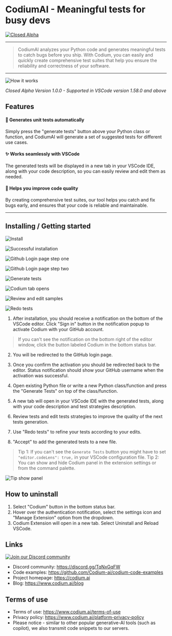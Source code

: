 # CodiumAI - Meaningful tests for busy devs

[![Closed Alpha](https://raw.githubusercontent.com/Codium-ai/codium-code-examples/main/media/docs/Closedalphabanner.png)](https://www.codium.ai/#Contact-us)

---

> CodiumAI analyzes your Python code and generates meaningful tests to catch bugs before you ship. With Codium, you can easily and quickly create comprehensive test suites that help you ensure the reliability and correctness of your software.

---

![How it works](https://raw.githubusercontent.com/Codium-ai/codium-code-examples/main/media/docs/Generatetests013_org_long.gif)

_Closed Alpha Version 1.0.0 - Supported in VSCode version 1.58.0 and above_

## Features

#### 🤖 Generates unit tests automatically

Simply press the "generate tests" button above your Python class or function, and CodiumAI will generate a set of suggested tests for different use cases.

#### ✨ Works seamlessly with VSCode

The generated tests will be displayed in a new tab in your VSCode IDE, along with your code description, so you can easily review and edit them as needed.

#### 🚀 Helps you improve code quality

By creating comprehensive test suites, our tool helps you catch and fix bugs early, and ensures that your code is reliable and maintainable.

---

## Installing / Getting started

![Install](https://raw.githubusercontent.com/Codium-ai/codium-code-examples/main/media/docs/Step1.png)
<br>

![Successful installation](https://raw.githubusercontent.com/Codium-ai/codium-code-examples/main/media/docs/Step2.png)
<br>

![Github Login page step one](https://raw.githubusercontent.com/Codium-ai/codium-code-examples/main/media/docs/Step3.png)
<br>

![Github Login page step two](https://raw.githubusercontent.com/Codium-ai/codium-code-examples/main/media/docs/Step4.png)
<br>

![Generate tests](https://raw.githubusercontent.com/Codium-ai/codium-code-examples/main/media/docs/Step5.png)
<br>

![Codium tab opens](https://raw.githubusercontent.com/Codium-ai/codium-code-examples/main/media/docs/Step6.png)
<br>

![Review and edit samples](https://raw.githubusercontent.com/Codium-ai/codium-code-examples/main/media/docs/Step7.png)
<br>

![Redo tests](https://raw.githubusercontent.com/Codium-ai/codium-code-examples/main/media/docs/Step8.png)
<br>

1. After installation, you should receive a notification on the bottom of the VSCode editor. Click "Sign in" button in the notification popup to activate Codium with your GitHub account.

> If you can't see the notification on the bottom right of the editor window, click the button labeled Codium in the bottom status bar.

2. You will be redirected to the GitHub login page.

3. Once you confirm the activation you should be redirected back to the editor. Status notification should show your GitHub username when the activation was successful.

4. Open existing Python file or write a new Python class/function and press the "Generate Tests" on top of the class/function.

5. A new tab will open in your VSCode IDE with the generated tests, along with your code description and test strategies description.

6. Review tests and edit tests strategies to improve the quality of the next tests generation.

7. Use "Redo tests" to refine your tests according to your edits.

8. "Accept" to add the generated tests to a new file.

> Tip 1: If you can't see the `Generate Tests` button you might have to set `"editor.codeLens": true,` in your VSCode configuration file.
> Tip 2: You can show and hide Codium panel in the extension settings or from the command palette.

![Tip show panel](https://raw.githubusercontent.com/Codium-ai/codium-code-examples/main/media/docs/Tip1.png)
<br>

## How to uninstall

1. Select "Codium" button in the bottom status bar.
2. Hover over the authentication notification, select the settings icon and "Manage Extension" option from the dropdown.
3. Codium Extension will open in a new tab. Select Uninstall and Reload VSCode.

## Links

[![Join our Discord community](https://raw.githubusercontent.com/Codium-ai/codium-code-examples/main/media/docs/Joincommunity.png)](https://discord.gg/TqNxGqFW)

- Discord community: https://discord.gg/TqNxGqFW
- Code examples: https://github.com/Codium-ai/codium-code-examples
- Project homepage: https://codium.ai
- Blog: https://www.codium.ai/blog

## Terms of use

- Terms of use: https://www.codium.ai/terms-of-use
- Privacy policy: https://www.codium.ai/platform-privacy-policy
- Please notice - similar to other popular generative-AI tools (such as copilot), we also transmit code snippets to our servers.
